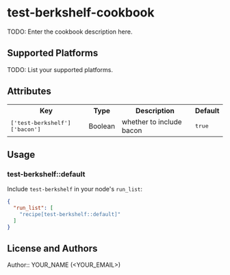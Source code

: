 # test-berkshelf-cookbook

TODO: Enter the cookbook description here.

## Supported Platforms

TODO: List your supported platforms.

## Attributes

<table>
  <tr>
    <th>Key</th>
    <th>Type</th>
    <th>Description</th>
    <th>Default</th>
  </tr>
  <tr>
    <td><tt>['test-berkshelf']['bacon']</tt></td>
    <td>Boolean</td>
    <td>whether to include bacon</td>
    <td><tt>true</tt></td>
  </tr>
</table>

## Usage

### test-berkshelf::default

Include `test-berkshelf` in your node's `run_list`:

```json
{
  "run_list": [
    "recipe[test-berkshelf::default]"
  ]
}
```

## License and Authors

Author:: YOUR_NAME (<YOUR_EMAIL>)
